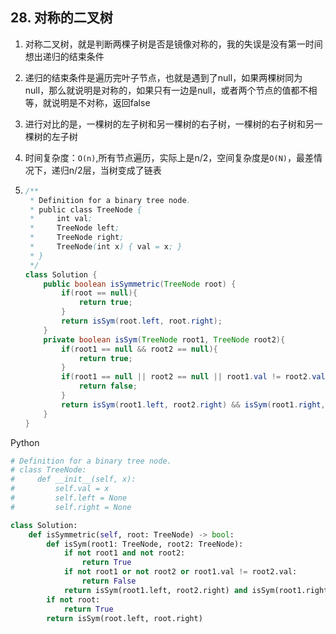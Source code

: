 ## 28. 对称的二叉树

1. 对称二叉树，就是判断两棵子树是否是镜像对称的，我的失误是没有第一时间想出递归的结束条件

2. 递归的结束条件是遍历完叶子节点，也就是遇到了null，如果两棵树同为null，那么就说明是对称的，如果只有一边是null，或者两个节点的值都不相等，就说明是不对称，返回false

3. 进行对比的是，一棵树的左子树和另一棵树的右子树，一棵树的右子树和另一棵树的左子树

4. 时间复杂度：`O(n)`,所有节点遍历，实际上是n/2，空间复杂度是`O(N)`，最差情况下，递归n/2层，当树变成了链表

5. ```java
   /**
    * Definition for a binary tree node.
    * public class TreeNode {
    *     int val;
    *     TreeNode left;
    *     TreeNode right;
    *     TreeNode(int x) { val = x; }
    * }
    */
   class Solution {
       public boolean isSymmetric(TreeNode root) {
           if(root == null){
               return true;
           }
           return isSym(root.left, root.right);
       }
       private boolean isSym(TreeNode root1, TreeNode root2){
           if(root1 == null && root2 == null){
               return true;
           }
           if(root1 == null || root2 == null || root1.val != root2.val){
               return false;
           }
           return isSym(root1.left, root2.right) && isSym(root1.right, root2.left);
       }
   }
   ```

   

Python

```python
# Definition for a binary tree node.
# class TreeNode:
#     def __init__(self, x):
#         self.val = x
#         self.left = None
#         self.right = None

class Solution:
    def isSymmetric(self, root: TreeNode) -> bool:
        def isSym(root1: TreeNode, root2: TreeNode):
            if not root1 and not root2:
                return True
            if not root1 or not root2 or root1.val != root2.val:
                return False
            return isSym(root1.left, root2.right) and isSym(root1.right, root2.left)
        if not root:
            return True
        return isSym(root.left, root.right)
```

